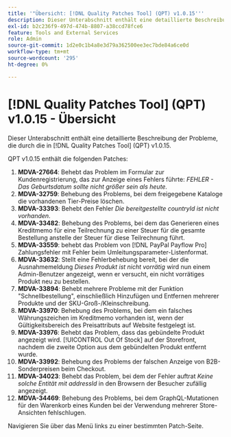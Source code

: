 ```yaml
---
title: '"Übersicht: [!DNL Quality Patches Tool] (QPT) v1.0.15'''
description: Dieser Unterabschnitt enthält eine detaillierte Beschreibung der Probleme, die durch die in [!DNL Quality Patches Tool] (QPT) v1.0.15.
exl-id: b2c236f9-497d-474b-8807-a38ccd78fce6
feature: Tools and External Services
role: Admin
source-git-commit: 1d2e0c1b4a8e3d79a362500ee3ec7bde84a6ce0d
workflow-type: tm+mt
source-wordcount: '295'
ht-degree: 0%

---
```


# [!DNL Quality Patches Tool] (QPT) v1.0.15 - Übersicht

Dieser Unterabschnitt enthält eine detaillierte Beschreibung der Probleme, die durch die in [!DNL Quality Patches Tool] (QPT) v1.0.15.

QPT v1.0.15 enthält die folgenden Patches:

1. **MDVA-27664**: Behebt das Problem im Formular zur Kundenregistrierung, das zur Anzeige eines Fehlers führte: *FEHLER - Das Geburtsdatum sollte nicht größer sein als heute.*
1. **MDVA-32759**: Behebung des Problems, bei dem freigegebene Kataloge die vorhandenen Tier-Preise löschen.
1. **MDVA-33393**: Behebt den Fehler *Die bereitgestellte countryId ist nicht vorhanden*.
1. **MDVA-33482**: Behebung des Problems, bei dem das Generieren eines Kreditmemo für eine Teilrechnung zu einer Steuer für die gesamte Bestellung anstelle der Steuer für diese Teilrechnung führt.
1. **MDVA-33559**: behebt das Problem von [!DNL PayPal Payflow Pro] Zahlungsfehler mit Fehler beim Umleitungsparameter-Listenformat.
1. **MDVA-33632**: Stellt eine Fehlerbehebung bereit, bei der die Ausnahmemeldung *Dieses Produkt ist nicht vorrätig* wird nun einem Admin-Benutzer angezeigt, wenn er versucht, ein nicht vorrätiges Produkt neu zu bestellen.
1. **MDVA-33894**: Behebt mehrere Probleme mit der Funktion &quot;Schnellbestellung&quot;, einschließlich Hinzufügen und Entfernen mehrerer Produkte und der SKU-Groß-/Kleinschreibung.
1. **MDVA-33970**: Behebung des Problems, bei dem ein falsches Währungszeichen im Kreditmemo vorhanden ist, wenn der Gültigkeitsbereich des Preisattributs auf Website festgelegt ist.
1. **MDVA-33976**: Behebt das Problem, dass das gebündelte Produkt angezeigt wird. [!UICONTROL Out Of Stock] auf der Storefront, nachdem die zweite Option aus dem gebündelten Produkt entfernt wurde.
1. **MDVA-33992**: Behebung des Problems der falschen Anzeige von B2B-Sonderpreisen beim Checkout.
1. **MDVA-34023**: Behebt das Problem, bei dem der Fehler auftrat *Keine solche Entität mit addressId* in den Browsern der Besucher zufällig angezeigt.
1. **MDVA-34469**: Behebung des Problems, bei dem GraphQL-Mutationen für den Warenkorb eines Kunden bei der Verwendung mehrerer Store-Ansichten fehlschlugen.

Navigieren Sie über das Menü links zu einer bestimmten Patch-Seite.
